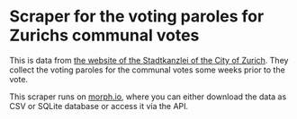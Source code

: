 Scraper for the voting paroles for Zurichs communal votes
==========================================================

This is data from [the website of the Stadtkanzlei of the City of Zurich](https://www.stadt-zuerich.ch/portal/de/index/politik_u_recht/abstimmungen_u_wahlen.html).
They collect the voting paroles for the communal votes some weeks prior to the vote.

This scraper runs on [morph.io](https://morph.io/opendatazurich/voting-parole-scraper), where you can either download the data as CSV or SQLite database or access it via the API.